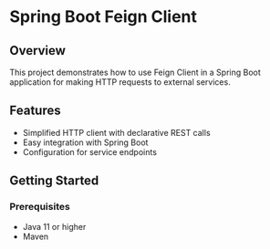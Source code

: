 # Spring Boot Feign Client

## Overview

This project demonstrates how to use Feign Client in a Spring Boot application for making HTTP requests to external services.

## Features

- Simplified HTTP client with declarative REST calls
- Easy integration with Spring Boot
- Configuration for service endpoints

## Getting Started

### Prerequisites

- Java 11 or higher
- Maven
